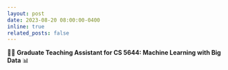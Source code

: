 ```yaml
---
layout: post
date: 2023-08-20 08:00:00-0400
inline: true
related_posts: false
---
```


:man_teacher: **Graduate Teaching Assistant for CS 5644: Machine Learning with Big Data** 📊
